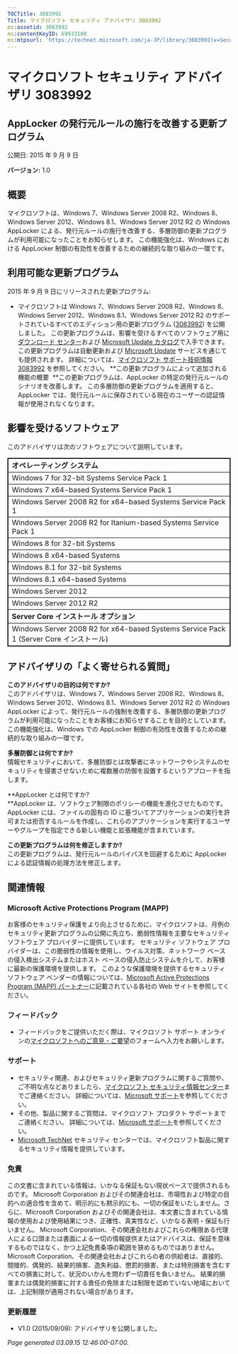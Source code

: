 ```yaml
---
TOCTitle: 3083992
Title: マイクロソフト セキュリティ アドバイザリ 3083992
ms:assetid: 3083992
ms:contentKeyID: 69933108
ms:mtpsurl: 'https://technet.microsoft.com/ja-JP/library/3083992(v=Security.10)'
---
```


マイクロソフト セキュリティ アドバイザリ 3083992
================================================

AppLocker の発行元ルールの施行を改善する更新プログラム
------------------------------------------------------

公開日: 2015 年 9 月 9 日

**バージョン:** 1.0

概要
----

<span id="sectionToggle0"></span>
マイクロソフトは、Windows 7、Windows Server 2008 R2、Windows 8、Windows Server 2012、Windows 8.1、Windows Server 2012 R2 の Windows AppLocker による、発行元ルールの施行を改善する、多層防御の更新プログラムが利用可能になったことをお知らせします。 この機能強化は、Windows における AppLocker 制御の有効性を改善するための継続的な取り組みの一環です。

利用可能な更新プログラム
------------------------

<span id="sectionToggle1"></span>
2015 年 9 月 9 日にリリースされた更新プログラム:

-   マイクロソフトは Windows 7、Windows Server 2008 R2、Windows 8、Windows Server 2012、Windows 8.1、Windows Server 2012 R2 のサポートされているすべてのエディション用の更新プログラム ([3083992](http://support.microsoft.com/kb/3083992)) を公開しました。 この更新プログラムは、影響を受けるすべてのソフトウェア用に[ダウンロード センター](https://www.microsoft.com/download/default.aspx)および [Microsoft Update カタログ](http://go.microsoft.com/fwlink/?linkid=96155)で入手できます。 この更新プログラムは自動更新および [Microsoft Update](http://go.microsoft.com/fwlink/?linkid=40747) サービスを通じても提供されます。 詳細については、[マイクロソフト サポート技術情報 3083992](http://support.microsoft.com/kb/3083992) を参照してください。
    **この更新プログラムによって追加される機能の概要 
    **この更新プログラムは、AppLocker の特定の発行元ルールのシナリオを改善します。 この多層防御の更新プログラムを適用すると、AppLocker では、発行元ルールに保存されている現在のユーザーの認証情報が使用されなくなります。

影響を受けるソフトウェア
------------------------

<span id="sectionToggle2"></span>
このアドバイザリは次のソフトウェアについて説明しています。

 
<table style="border:1px solid black;">
<colgroup>
<col width="100%" />
</colgroup>
<tbody>
<tr class="odd">
<td style="border:1px solid black;"><strong>オペレーティング システム</strong></td>
</tr>
<tr class="even">
<td style="border:1px solid black;">Windows 7 for 32-bit Systems Service Pack 1</td>
</tr>
<tr class="odd">
<td style="border:1px solid black;">Windows 7 x64-based Systems Service Pack 1</td>
</tr>
<tr class="even">
<td style="border:1px solid black;">Windows Server 2008 R2 for x64-based Systems Service Pack 1</td>
</tr>
<tr class="odd">
<td style="border:1px solid black;">Windows Server 2008 R2 for Itanium-based Systems Service Pack 1</td>
</tr>
<tr class="even">
<td style="border:1px solid black;">Windows 8 for 32-bit Systems</td>
</tr>
<tr class="odd">
<td style="border:1px solid black;">Windows 8 x64-based Systems</td>
</tr>
<tr class="even">
<td style="border:1px solid black;">Windows 8.1 for 32-bit Systems</td>
</tr>
<tr class="odd">
<td style="border:1px solid black;">Windows 8.1 x64-based Systems</td>
</tr>
<tr class="even">
<td style="border:1px solid black;">Windows Server 2012</td>
</tr>
<tr class="odd">
<td style="border:1px solid black;">Windows Server 2012 R2</td>
</tr>
<tr class="even">
<td style="border:1px solid black;"><strong>Server Core インストール オプション</strong></td>
</tr>
<tr class="odd">
<td style="border:1px solid black;">Windows Server 2008 R2 for x64-based Systems Service Pack 1 (Server Core インストール)</td>
</tr>
</tbody>
</table>
  
アドバイザリの「よく寄せられる質問」  
------------------------------------
  
<span id="sectionToggle3"></span>
**このアドバイザリの目的は何ですか?**  
このアドバイザリは、Windows 7、Windows Server 2008 R2、Windows 8、Windows Server 2012、Windows 8.1、Windows Server 2012 R2 の Windows AppLocker によって、発行元ルールの強制を改善する、多層防御の更新プログラムが利用可能になったことをお客様にお知らせすることを目的としています。 この機能強化は、Windows での AppLocker 制御の有効性を改善するための継続的な取り組みの一環です。
  
**多層防御とは何ですか?**  
情報セキュリティにおいて、多層防御とは攻撃者にネットワークやシステムのセキュリティを侵害させないために複数層の防御を設置するというアプローチを指します。
  
**AppLocker とは何ですか?  
**AppLocker は、ソフトウェア制限のポリシーの機能を進化させたものです。 AppLocker には、ファイルの固有の ID に基づいてアプリケーションの実行を許可または拒否するルールを作成し、これらのアプリケーションを実行するユーザーやグループを指定できる新しい機能と拡張機能が含まれています。
  
**この更新プログラムは何を修正しますか?**  
この更新プログラムは、発行元ルールのバイパスを回避するために AppLocker による認証情報の処理方法を修正します。
  
関連情報  
--------
  
<span id="sectionToggle4"></span>
### Microsoft Active Protections Program (MAPP)
  
お客様のセキュリティ保護をより向上させるために、マイクロソフトは、月例のセキュリティ更新プログラムの公開に先立ち、脆弱性情報を主要なセキュリティ ソフトウェア プロバイダーに提供しています。 セキュリティ ソフトウェア プロバイダーは、この脆弱性の情報を使用し、ウイルス対策、ネットワーク ベースの侵入検出システムまたはホスト ベースの侵入防止システムを介して、お客様に最新の保護環境を提供します。 このような保護環境を提供するセキュリティ ソフトウェア ベンダーの情報については、[Microsoft Active Protections Program (MAPP) パートナー](http://go.microsoft.com/fwlink/?linkid=215201)に記載されている各社の Web サイトを参照してください。
  
### フィードバック
  
-   フィードバックをご提供いただく際は、マイクロソフト サポート オンラインの[マイクロソフトへのご意見・ご要望](http://support.microsoft.com/kb/?scid=sw;en;1257&amp;showpage=1&amp;ws=technet&amp;sd=tech)のフォームへ入力をお願いします。
  
### サポート
  
-   セキュリティ関連、およびセキュリティ更新プログラムに関するご質問や、ご不明な点などありましたら、[マイクロソフト セキュリティ情報センター](http://go.microsoft.com/fwlink/?linkid=21131)までご連絡ください。 詳細については、[Microsoft サポート](http://support.microsoft.com/)を参照してください。  
-   その他、製品に関するご質問は、マイクロソフト プロダクト サポートまでご連絡ください。 詳細については、[Microsoft サポート](http://go.microsoft.com/fwlink/?linkid=21155)を参照してください。  
-   [Microsoft TechNet](http://go.microsoft.com/fwlink/?linkid=21132) セキュリティ センターでは、マイクロソフト製品に関するセキュリティ情報を提供しています。
  
### 免責
  
この文書に含まれている情報は、いかなる保証もない現状ベースで提供されるものです。 Microsoft Corporation およびその関連会社は、市場性および特定の目的への適合性を含めて、明示的にも黙示的にも、一切の保証をいたしません。さらに、Microsoft Corporation およびその関連会社は、本文書に含まれている情報の使用および使用結果につき、正確性、真実性など、いかなる表明・保証も行いません。 Microsoft Corporation、その関連会社およびこれらの権限ある代理人による口頭または書面による一切の情報提供またはアドバイスは、保証を意味するものではなく、かつ上記免責条項の範囲を狭めるものではありません。Microsoft Corporation、その関連会社およびこれらの者の供給者は、直接的、間接的、偶発的、結果的損害、逸失利益、懲罰的損害、または特別損害を含むすべての損害に対して、状況のいかんを問わず一切責任を負いません。 結果的損害または偶発的損害に対する責任の免除または制限を認めていない地域においては、上記制限が適用されない場合があります。
  
### 更新履歴
  
-   V1.0 (2015/09/09): アドバイザリを公開しました。
  
*Page generated 03.09.15 12:46:00-07:00.*

